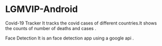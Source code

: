 # LGMVIP-Android

Covid-19 Tracker 
It tracks the covid cases of different countries.It shows the counts of number of deaths and cases .

Face Detection 
It is an face detection app using a google api .
